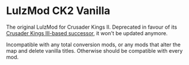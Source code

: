 # LulzMod CK2 Vanilla

The original LulzMod for Crusader Kings II. Deprecated in favour of its [Crusader Kings III-based successor](https://git.touhou.fm/metalhead/paradox-mods/lulzmod-ck3), it won't be updated anymore.

Incompatible with any total conversion mods, or any mods that alter the map and delete vanilla titles. Otherwise should be compatible with every mod.